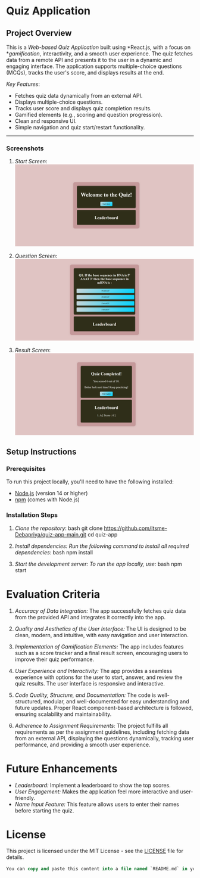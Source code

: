 # Quiz Application

## Project Overview

This is a *Web-based Quiz Application* built using *React.js, with a focus on **gamification*, interactivity, and a smooth user experience. The quiz fetches data from a remote API and presents it to the user in a dynamic and engaging interface. The application supports multiple-choice questions (MCQs), tracks the user's score, and displays results at the end.

*Key Features*:

- Fetches quiz data dynamically from an external API.
- Displays multiple-choice questions.
- Tracks user score and displays quiz completion results.
- Gamified elements (e.g., scoring and question progression).
- Clean and responsive UI.
- Simple navigation and quiz start/restart functionality.

---

### Screenshots

1. *Start Screen*:  
   ![Start Screen](./Screenshot/start-screen.jpg)

2. *Question Screen*:  
   ![Question Screen](./Screenshot/question-screen.jpg)

3. *Result Screen*:  
   ![Result Screen](./Screenshot/result-screen.jpg)


## Setup Instructions

### Prerequisites

To run this project locally, you'll need to have the following installed:

- [Node.js](https://nodejs.org/) (version 14 or higher)
- [npm](https://www.npmjs.com/) (comes with Node.js)

### Installation Steps

1. *Clone the repository*:
   bash
   git clone https://github.com/Itsme-Debapriya/quiz-app-main.git
   cd quiz-app
   
2. *Install dependencies: Run the following command to install all required dependencies:*
   bash
   npm install
   
3. *Start the development server: To run the app locally, use:*
   bash
   npm start
   

# Evaluation Criteria

1. *Accuracy of Data Integration:*
   The app successfully fetches quiz data from the provided API and integrates it correctly into the app.

2. *Quality and Aesthetics of the User Interface:*
   The UI is designed to be clean, modern, and intuitive, with easy navigation and user interaction.

3. *Implementation of Gamification Elements:*
   The app includes features such as a score tracker and a final result screen, encouraging users to improve their quiz performance.

4. *User Experience and Interactivity:*
   The app provides a seamless experience with options for the user to start, answer, and review the quiz results. The user interface is responsive and interactive.

5. *Code Quality, Structure, and Documentation:*
   The code is well-structured, modular, and well-documented for easy understanding and future updates. Proper React component-based architecture is followed, ensuring scalability and maintainability.

6. *Adherence to Assignment Requirements:*
   The project fulfills all requirements as per the assignment guidelines, including fetching data from an external API, displaying the questions dynamically, tracking user performance, and providing a smooth user experience.

# Future Enhancements

- *Leaderboard:* Implement a leaderboard to show the top scores.
- *User Engagement:* Makes the application feel more interactive and user-friendly.
- *Name Input Feature:* This feature allows users to enter their names before starting the quiz.
# License

This project is licensed under the MIT License - see the [LICENSE]() file for details.

```sql
You can copy and paste this content into a file named `README.md` in your project directory. Let me know if you need any changes!

```